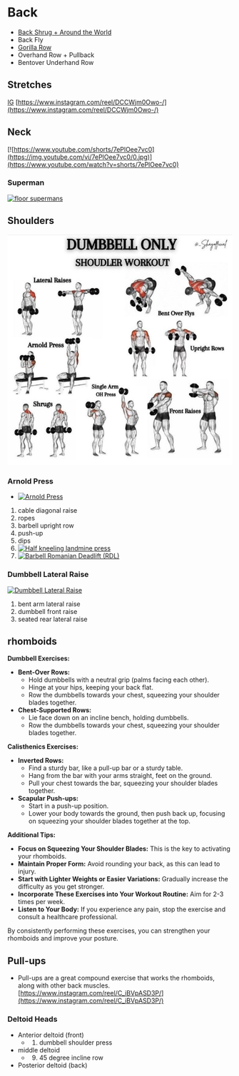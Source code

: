 # Back

- [Back Shrug + Around the World](https://x.com/musclemadnez/status/1949134112541061339)
- Back Fly
- [Gorilla Row](https://x.com/musclemadnez/status/1949134217981354416)
- Overhand Row + Pullback
- Bentover Underhand Row

## Stretches

[IG](https://www.instagram.com/reel/DBtq29CtDD-/)
[https://www.instagram.com/reel/DCCWjm0Owo-/](https://www.instagram.com/reel/DCCWjm0Owo-/)

## Neck

[![https://www.youtube.com/shorts/7ePlOee7vc0](https://img.youtube.com/vi/7ePlOee7vc0/0.jpg)](https://www.youtube.com/watch?v=shorts/7ePlOee7vc0)

### Superman

[![floor supermans](https://img.youtube.com/vi/CvTC75KRay4/0.jpg)](https://www.youtube.com/watch?v=CvTC75KRay4)

## Shoulders

![](static/Dumbbell%20Shoulder%20Workout.png)

### Arnold Press

- [![Arnold Press](https://img.youtube.com/vi/Y5wWKbmzOUc/0.jpg)](https://www.youtube.com/watch?v=Y5wWKbmzOUc)

1. cable diagonal raise
1. ropes
1. barbell upright row
1. push-up
1. dips
1. [![Half kneeling landmine press](https://img.youtube.com/vi/fx6lSVNvu-4/0.jpg)](https://www.youtube.com/watch?v=fx6lSVNvu-4)
1. [![Barbell Romanian Deadlift (RDL) ](https://img.youtube.com/vi/d-hn_0sEpRQ/0.jpg)](https://www.youtube.com/watch?v=shorts/d-hn_0sEpRQ)

### Dumbbell Lateral Raise

[![Dumbbell Lateral Raise](https://img.youtube.com/vi/xyK8UiC-BUw/0.jpg)](https://www.youtube.com/watch?v=shorts/xyK8UiC-BUw)

1. bent arm lateral raise
1. dumbbell front raise
1. seated rear lateral raise

## rhomboids

**Dumbbell Exercises:**

- **Bent-Over Rows:**
  - Hold dumbbells with a neutral grip (palms facing each other).
  - Hinge at your hips, keeping your back flat.
  - Row the dumbbells towards your chest, squeezing your shoulder blades together.
- **Chest-Supported Rows:**
  - Lie face down on an incline bench, holding dumbbells.
  - Row the dumbbells towards your chest, squeezing your shoulder blades together.

**Calisthenics Exercises:**

- **Inverted Rows:**
  - Find a sturdy bar, like a pull-up bar or a sturdy table.
  - Hang from the bar with your arms straight, feet on the ground.
  - Pull your chest towards the bar, squeezing your shoulder blades together.
- **Scapular Push-ups:**
  - Start in a push-up position.
  - Lower your body towards the ground, then push back up, focusing on squeezing your shoulder blades together at the top.

**Additional Tips:**

- **Focus on Squeezing Your Shoulder Blades:** This is the key to activating your rhomboids.
- **Maintain Proper Form:** Avoid rounding your back, as this can lead to injury.
- **Start with Lighter Weights or Easier Variations:** Gradually increase the difficulty as you get stronger.
- **Incorporate These Exercises into Your Workout Routine:** Aim for 2-3 times per week.
- **Listen to Your Body:** If you experience any pain, stop the exercise and consult a healthcare professional.

By consistently performing these exercises, you can strengthen your rhomboids and improve your posture.

## Pull-ups

- Pull-ups are a great compound exercise that works the rhomboids, along with other back muscles.
[https://www.instagram.com/reel/C_iBVpASD3P/](https://www.instagram.com/reel/C_iBVpASD3P/)

### Deltoid Heads

- Anterior deltoid (front)
  - 1. dumbbell shoulder press
- middle deltoid
  - 9. 45 degree incline row
- Posterior deltoid (back)
